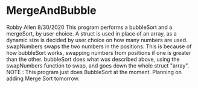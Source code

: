 # MergeAndBubble
Robby Allen
8/30/2020
This program performs a bubbleSort and a mergeSort, by user choice. 
A struct is used in place of an array, as a dynamic size is decided
by user choice on how many numbers are used.
swapNumbers swaps the two numbers in the positions. This is because
of how bubbleSort works, swapping numbers from positions if one is greater
than the other.
bubbleSort does what was described above, using the swapNumbers function
to swap, and goes down the whole struct "array". 
NOTE : This program just does BubbleSort at the moment. Planning on adding
Merge Sort tomorrow.
